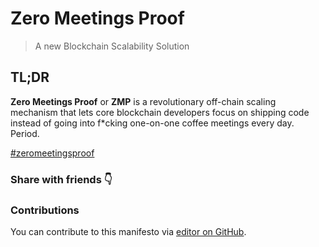# Zero Meetings Proof
> A new Blockchain Scalability Solution

## TL;DR
**Zero Meetings Proof** or **ZMP** is a revolutionary off-chain scaling mechanism that lets core blockchain developers focus on shipping code instead of going into f*cking one-on-one coffee meetings every day. Period.

[#zeromeetingsproof](https://twitter.com/hashtag/zeromeetingsproof)

### Share with friends 👇
<!-- Go to www.addthis.com/dashboard to customize your tools -->
<script type="text/javascript" src="//s7.addthis.com/js/300/addthis_widget.js#pubid=ra-5aaa6119b48105d0"></script>
<!-- Go to www.addthis.com/dashboard to customize your tools -->
<div class="addthis_inline_share_toolbox"></div>

### Contributions
You can contribute to this manifesto via [editor on GitHub](https://github.com/ksaitor/zeromeetingsproof/edit/master/README.md).
